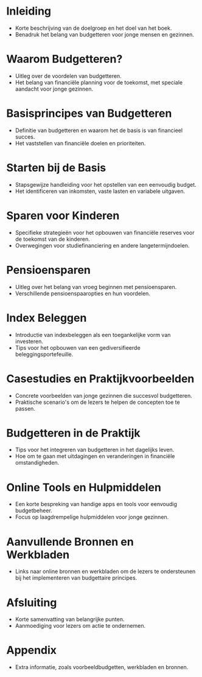 # Inleiding
- Korte beschrijving van de doelgroep en het doel van het boek.
- Benadruk het belang van budgetteren voor jonge mensen en gezinnen.

# Waarom Budgetteren?
- Uitleg over de voordelen van budgetteren.
- Het belang van financiële planning voor de toekomst, met speciale aandacht voor jonge gezinnen.

# Basisprincipes van Budgetteren
- Definitie van budgetteren en waarom het de basis is van financieel succes.
- Het vaststellen van financiële doelen en prioriteiten.

# Starten bij de Basis
- Stapsgewijze handleiding voor het opstellen van een eenvoudig budget.
- Het identificeren van inkomsten, vaste lasten en variabele uitgaven.

# Sparen voor Kinderen
- Specifieke strategieën voor het opbouwen van financiële reserves voor de toekomst van de kinderen.
- Overwegingen voor studiefinanciering en andere langetermijndoelen.

# Pensioensparen
- Uitleg over het belang van vroeg beginnen met pensioensparen.
- Verschillende pensioenspaaropties en hun voordelen.

# Index Beleggen
- Introductie van indexbeleggen als een toegankelijke vorm van investeren.
- Tips voor het opbouwen van een gediversifieerde beleggingsportefeuille.

# Casestudies en Praktijkvoorbeelden
- Concrete voorbeelden van jonge gezinnen die succesvol budgetteren.
- Praktische scenario's om de lezers te helpen de concepten toe te passen.

# Budgetteren in de Praktijk
- Tips voor het integreren van budgetteren in het dagelijks leven.
- Hoe om te gaan met uitdagingen en veranderingen in financiële omstandigheden.

# Online Tools en Hulpmiddelen
- Een korte bespreking van handige apps en tools voor eenvoudig budgetbeheer.
- Focus op laagdrempelige hulpmiddelen voor jonge gezinnen.

# Aanvullende Bronnen en Werkbladen
- Links naar online bronnen en werkbladen om de lezers te ondersteunen bij het implementeren van budgettaire principes.

# Afsluiting
- Korte samenvatting van belangrijke punten.
- Aanmoediging voor lezers om actie te ondernemen.

# Appendix
- Extra informatie, zoals voorbeeldbudgetten, werkbladen en bronnen.
